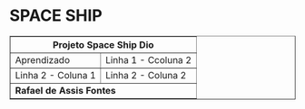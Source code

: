 <h1>SPACE SHIP</h1>
<table border="1">    
  <tr>
    <th colspan="2">Projeto Space Ship Dio</th>
  </tr>        
  <tr>
    <td>Aprendizado</td>
    <td>Linha 1 - Ccoluna 2</td>
  </tr>
  <tr>
    <td>Linha 2 - Coluna 1</td>
    <td>Linha 2 - Coluna 2</td>
  </tr>
  <tr>
    <td colspan="2"><b>Rafael de Assis Fontes</b></td>
  </tr>
</table>
